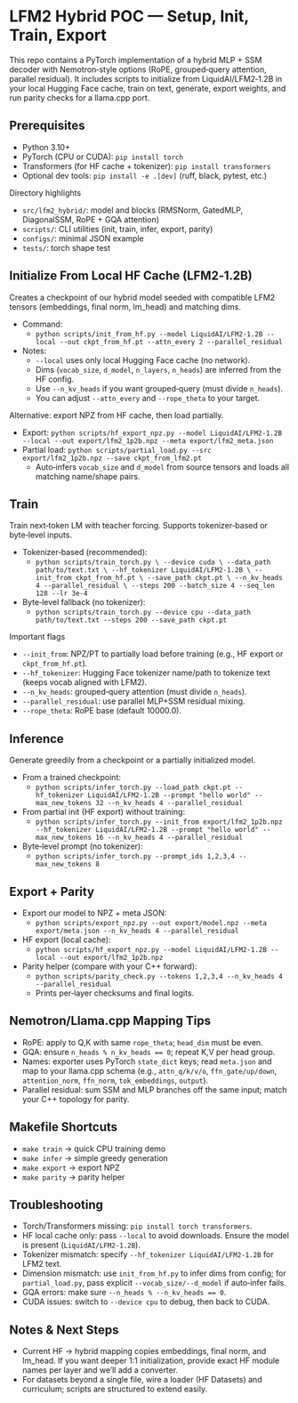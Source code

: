# LFM2 Hybrid POC — Setup, Init, Train, Export

This repo contains a PyTorch implementation of a hybrid MLP + SSM decoder with Nemotron‑style options (RoPE, grouped‑query attention, parallel residual). It includes scripts to initialize from LiquidAI/LFM2‑1.2B in your local Hugging Face cache, train on text, generate, export weights, and run parity checks for a llama.cpp port.

## Prerequisites
- Python 3.10+
- PyTorch (CPU or CUDA): `pip install torch`
- Transformers (for HF cache + tokenizer): `pip install transformers`
- Optional dev tools: `pip install -e .[dev]` (ruff, black, pytest, etc.)

Directory highlights
- `src/lfm2_hybrid/`: model and blocks (RMSNorm, GatedMLP, DiagonalSSM, RoPE + GQA attention)
- `scripts/`: CLI utilities (init, train, infer, export, parity)
- `configs/`: minimal JSON example
- `tests/`: torch shape test

## Initialize From Local HF Cache (LFM2‑1.2B)
Creates a checkpoint of our hybrid model seeded with compatible LFM2 tensors (embeddings, final norm, lm_head) and matching dims.

- Command:
  - `python scripts/init_from_hf.py --model LiquidAI/LFM2-1.2B --local --out ckpt_from_hf.pt --attn_every 2 --parallel_residual`
- Notes:
  - `--local` uses only local Hugging Face cache (no network).
  - Dims (`vocab_size`, `d_model`, `n_layers`, `n_heads`) are inferred from the HF config.
  - Use `--n_kv_heads` if you want grouped‑query (must divide `n_heads`).
  - You can adjust `--attn_every` and `--rope_theta` to your target.

Alternative: export NPZ from HF cache, then load partially.
- Export: `python scripts/hf_export_npz.py --model LiquidAI/LFM2-1.2B --local --out export/lfm2_1p2b.npz --meta export/lfm2_meta.json`
- Partial load: `python scripts/partial_load.py --src export/lfm2_1p2b.npz --save ckpt_from_lfm2.pt`
  - Auto‑infers `vocab_size` and `d_model` from source tensors and loads all matching name/shape pairs.

## Train
Train next‑token LM with teacher forcing. Supports tokenizer‑based or byte‑level inputs.

- Tokenizer‑based (recommended):
  - `python scripts/train_torch.py \
      --device cuda \
      --data_path path/to/text.txt \
      --hf_tokenizer LiquidAI/LFM2-1.2B \
      --init_from ckpt_from_hf.pt \
      --save_path ckpt.pt \
      --n_kv_heads 4 --parallel_residual \
      --steps 200 --batch_size 4 --seq_len 128 --lr 3e-4`
- Byte‑level fallback (no tokenizer):
  - `python scripts/train_torch.py --device cpu --data_path path/to/text.txt --steps 200 --save_path ckpt.pt`

Important flags
- `--init_from`: NPZ/PT to partially load before training (e.g., HF export or `ckpt_from_hf.pt`).
- `--hf_tokenizer`: Hugging Face tokenizer name/path to tokenize text (keeps vocab aligned with LFM2).
- `--n_kv_heads`: grouped‑query attention (must divide `n_heads`).
- `--parallel_residual`: use parallel MLP+SSM residual mixing.
- `--rope_theta`: RoPE base (default 10000.0).

## Inference
Generate greedily from a checkpoint or a partially initialized model.

- From a trained checkpoint:
  - `python scripts/infer_torch.py --load_path ckpt.pt --hf_tokenizer LiquidAI/LFM2-1.2B --prompt "hello world" --max_new_tokens 32 --n_kv_heads 4 --parallel_residual`
- From partial init (HF export) without training:
  - `python scripts/infer_torch.py --init_from export/lfm2_1p2b.npz --hf_tokenizer LiquidAI/LFM2-1.2B --prompt "hello world" --max_new_tokens 16 --n_kv_heads 4 --parallel_residual`
- Byte‑level prompt (no tokenizer):
  - `python scripts/infer_torch.py --prompt_ids 1,2,3,4 --max_new_tokens 8`

## Export + Parity
- Export our model to NPZ + meta JSON:
  - `python scripts/export_npz.py --out export/model.npz --meta export/meta.json --n_kv_heads 4 --parallel_residual`
- HF export (local cache):
  - `python scripts/hf_export_npz.py --model LiquidAI/LFM2-1.2B --local --out export/lfm2_1p2b.npz`
- Parity helper (compare with your C++ forward):
  - `python scripts/parity_check.py --tokens 1,2,3,4 --n_kv_heads 4 --parallel_residual`
  - Prints per‑layer checksums and final logits.

## Nemotron/Llama.cpp Mapping Tips
- RoPE: apply to Q,K with same `rope_theta`; `head_dim` must be even.
- GQA: ensure `n_heads % n_kv_heads == 0`; repeat K,V per head group.
- Names: exporter uses PyTorch `state_dict` keys; read `meta.json` and map to your llama.cpp schema (e.g., `attn_q/k/v/o`, `ffn_gate/up/down`, `attention_norm`, `ffn_norm`, `tok_embeddings`, `output`).
- Parallel residual: sum SSM and MLP branches off the same input; match your C++ topology for parity.

## Makefile Shortcuts
- `make train` → quick CPU training demo
- `make infer` → simple greedy generation
- `make export` → export NPZ
- `make parity` → parity helper

## Troubleshooting
- Torch/Transformers missing: `pip install torch transformers`.
- HF local cache only: pass `--local` to avoid downloads. Ensure the model is present (`LiquidAI/LFM2-1.2B`).
- Tokenizer mismatch: specify `--hf_tokenizer LiquidAI/LFM2-1.2B` for LFM2 text.
- Dimension mismatch: use `init_from_hf.py` to infer dims from config; for `partial_load.py`, pass explicit `--vocab_size/--d_model` if auto‑infer fails.
- GQA errors: make sure `--n_heads % --n_kv_heads == 0`.
- CUDA issues: switch to `--device cpu` to debug, then back to CUDA.

## Notes & Next Steps
- Current HF → hybrid mapping copies embeddings, final norm, and lm_head. If you want deeper 1:1 initialization, provide exact HF module names per layer and we’ll add a converter.
- For datasets beyond a single file, wire a loader (HF Datasets) and curriculum; scripts are structured to extend easily.

